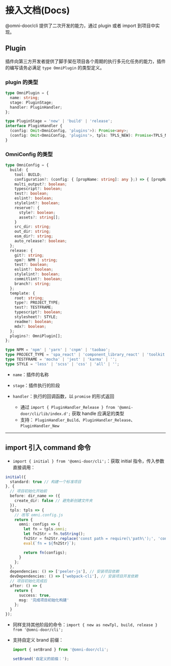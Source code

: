 # 接入文档(Docs)
@omni-door/cli 提供了二次开发的能力，通过 plugin 或者 import 到项目中实现。

## Plugin
插件向第三方开发者提供了脚手架在项目各个周期的执行多元化任务的能力，插件的编写请务必满足 `type OmniPlugin` 的类型定义。

### plugin 的类型
```ts
type OmniPlugin = {
  name: string;
  stage: PluginStage;
  handler: PluginHandler;
};

type PluginStage = 'new' | 'build' | 'release';
interface PluginHandler {
  (config: Omit<OmniConfig, 'plugins'>): Promise<any>;
  (config: Omit<OmniConfig, 'plugins'>, tpls: TPLS_NEW): Promise<TPLS_NEW_RETURE>;
}
```

### OmniConfig 的类型
```ts
type OmniConfig = {
  build: {
    tool: BUILD;
    configuration?: (config: { [propName: string]: any };) => { [propName: string]: any };;
    multi_output?: boolean;
    typescript?: boolean;
    test?: boolean;
    eslint?: boolean;
    stylelint?: boolean;
    reserve?: {
      style?: boolean;
      assets?: string[];
    }
    src_dir: string;
    out_dir: string;
    esm_dir?: string;
    auto_release?: boolean;
  };
  release: {
    git?: string;
    npm?: NPM | string;
    test?: boolean;
    eslint?: boolean;
    stylelint?: boolean;
    commitlint?: boolean;
    branch?: string;
  };
  template: {
    root: string;
    type?: PROJECT_TYPE;
    test?: TESTFRAME;
    typescript?: boolean;
    stylesheet?: STYLE;
    readme?: boolean;
    mdx?: boolean;
  };
  plugins?: OmniPlugin[];
};

type NPM = 'npm' | 'yarn' | 'cnpm' | 'taobao';
type PROJECT_TYPE = 'spa_react' | 'component_library_react' | 'toolkit';
type TESTFRAME = 'mocha' | 'jest' | 'karma' | '';
type STYLE = 'less' | 'scss' | 'css' | 'all' | '';
```

- `name`：插件的名称

- `stage`：插件执行的阶段

- `handler`：执行的回调函数，以 `promise` 的形式返回

  - 通过 `import { PluginHandler_Release } from '@omni-door/cli/lib/index.d';` 获取 handle 应满足的类型
  - 支持： `PluginHandler_Build`、`PluginHandler_Release`、`PluginHandler_New`
---

## import 引入 command 命令
- `import { initial } from '@omni-door/cli';`：获取 initial 指令，传入参数直接调用：
```ts
initial({
  standard: true // 构建一个标准项目
}, {
  // 项目初始化开始前
  before: dir_name => ({
    create_dir: false // 避免新创建文件夹
  }),
  tpls: tpls => {
    // 改写 omni.config.js
    return {
      omni: configs => {
        let fn = tpls.omni;
        let fn2Str = fn.toString();
        fn2Str = fn2Str.replace('const path = require(\'path\');', 'const path = require(\'path\');\\nconst fs = require(\'fs\')');
        eval(`fn = ${fn2Str}`);

        return fn(configs);
      }
    };
  },
  dependencies: () => ['peeler-js'], // 安装项目依赖
  devDependencies: () => ['webpack-cli'], // 安装项目开发依赖
  // 项目初始化完成后
  after: () => {
    return {
      success: true,
      msg: '完成项目初始化构建'
    };
  }
});
```

- 同样支持其他阶段的命令：`import { new as newTpl, build, release } from '@omni-door/cli';`

- 支持自定义 brand 前缀：
  ```ts
  import { setBrand } from '@omni-door/cli';

  setBrand('自定义的前缀：');
  ```